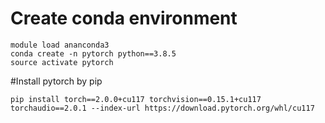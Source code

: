 # Create conda environment
```
module load ananconda3
conda create -n pytorch python==3.8.5
source activate pytorch
```

#Install pytorch by pip
```
pip install torch==2.0.0+cu117 torchvision==0.15.1+cu117 torchaudio==2.0.1 --index-url https://download.pytorch.org/whl/cu117
```


